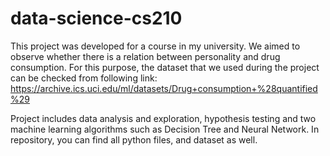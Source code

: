 # data-science-cs210
This project was developed for a course in my university. We aimed to observe whether there is a relation between personality and drug consumption. For this purpose, the dataset that we used during the project can be checked from following link:
https://archive.ics.uci.edu/ml/datasets/Drug+consumption+%28quantified%29

Project includes data analysis and exploration, hypothesis testing and two machine learning algorithms such as Decision Tree and Neural Network. In repository, you can find all python files, and dataset as well.
